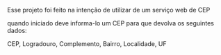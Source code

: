 Esse projeto foi feito na intenção de utilizar de um serviço web de CEP

quando iniciado deve informa-lo um CEP para que devolva os seguintes dados:

CEP, Logradouro, Complemento, Bairro, Localidade, UF 
